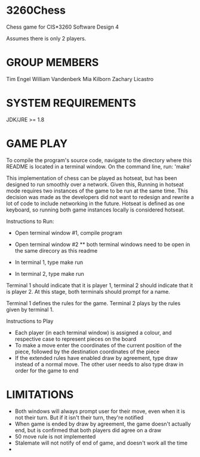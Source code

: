 3260Chess
=========

Chess game for CIS*3260 Software Design 4

Assumes there is only 2 players.

GROUP MEMBERS
=============
Tim Engel
William Vandenberk
Mia Kilborn
Zachary Licastro


SYSTEM REQUIREMENTS
===================

JDK/JRE >= 1.8


GAME PLAY
=========
To compile the program's source code, navigate to the directory where this README is located in a terminal window. On the command line, run:
'make'

This implementation of chess can be played as hotseat, but has been designed to run smoothly over a network. Given this, Running in hotseat mode requires two instances of the game to be run at the same time. This decision was made as the developers did not want to redesign and rewrite a lot of code to include networking in the future.
Hotseat is defined as one keyboard, so running both game instances locally is considered hotseat.

Instructions to Run:
- Open terminal window #1, compile program
- Open terminal window #2
** both terminal windows need to be open in the same direcory as this readme

- In terminal 1, type make run
- In terminal 2, type make run

Terminal 1 should indicate that it is player 1, terminal 2 should indicate that it is player 2. At this stage, both terminals should prompt for a name.

Terminal 1 defines the rules for the game. Terminal 2 plays by the rules given by terminal 1.

Instructions to Play
- Each player (in each terminal window) is assigned a colour, and respective case to represent pieces on the board
- To make a move enter the coordinates of the current position of the piece, followed by the destination coordinates of the piece
- If the extended rules have enabled draw by agreement, type draw instead of a normal move. The other user needs to also type draw in order for the game to end


LIMITATIONS
===========
- Both windows will always prompt user for their move, even when it is not their turn. But if it isn't their turn, they're notified
- When game is ended by draw by agreement, the game doesn't actually end, but is confirmed that both players did agree on a draw
- 50 move rule is not implemented
- Stalemate will not notify of end of game, and doesn't work all the time
- 


